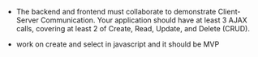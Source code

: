 <!-- - The application must be an HTML, CSS, and JavaScript frontend with a Rails API backend. All interactions between the client and the server must be handled asynchronously (AJAX) and use JSON as the communication format. -->



<!-- - The domain model served by the Rails backend must include a resource with at least one has-many relationship. For example, if you were building an Instagram clone, you might display a list of photos with associated comments. -->

- The backend and frontend must collaborate to demonstrate Client-Server Communication. Your application should have at least 3 AJAX calls, covering at least 2 of Create, Read, Update, and Delete (CRUD). <!-- Your client-side JavaScript code must use fetch with the appropriate HTTP verb, and your Rails API should use RESTful conventions. -->

- work on create and select in javascript and it should be MVP